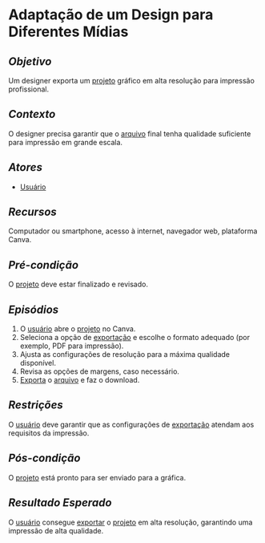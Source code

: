 # **Adaptação de um Design para Diferentes Mídias**

## _Objetivo_

Um designer exporta um [projeto](../lexico.md#Projeto) gráfico em alta resolução para impressão profissional.

## _Contexto_

O designer precisa garantir que o [arquivo](../lexico.md#Arquivo) final tenha qualidade suficiente para impressão em grande escala.

## _Atores_

- [Usuário](../lexico.md#Usuário)

## _Recursos_

Computador ou smartphone, acesso à internet, navegador web, plataforma Canva.

## _Pré-condição_

O [projeto](../lexico.md#Projeto) deve estar finalizado e revisado.

## _Episódios_

1. O [usuário](../lexico.md#Usuário) abre o [projeto](../lexico.md#Projeto) no Canva.
2. Seleciona a opção de [exportação](../lexico.md#Exportação) e escolhe o formato adequado (por exemplo, PDF para impressão).
3. Ajusta as configurações de resolução para a máxima qualidade disponível.
4. Revisa as opções de margens, caso necessário.
5. [Exporta](../lexico.md#Exportação) o [arquivo](../lexico.md#Arquivo) e faz o download.

## _Restrições_

O [usuário](../lexico.md#Usuário) deve garantir que as configurações de [exportação](../lexico.md#Exportação) atendam aos requisitos da impressão.


## _Pós-condição_

O [projeto](../lexico.md#Projeto) está pronto para ser enviado para a gráfica.

## _Resultado Esperado_

O [usuário](../lexico.md#Usuário) consegue [exportar](../lexico.md#Exportação) o [projeto](../lexico.md#Projeto) em alta resolução, garantindo uma impressão de alta qualidade.
